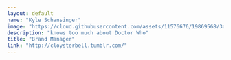 ```yaml
---
layout: default
name: "Kyle Schansinger"
image: "https://cloud.githubusercontent.com/assets/11576676/19869568/3db3f086-9f83-11e6-9e62-3a1b256dab21.gif"
description: "knows too much about Doctor Who"
title: "Brand Manager"
link: "http://cloysterbell.tumblr.com/"
---
```

